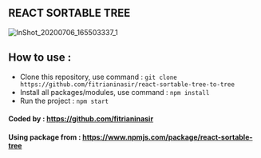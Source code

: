 
## REACT SORTABLE TREE


![InShot_20200706_165503337_1](https://user-images.githubusercontent.com/49642656/86576809-d9a4f200-bfab-11ea-809d-5dcf29527ced.gif)


## How to use :
 - Clone this repository, use command : `git clone https://github.com/fitrianinasir/react-sortable-tree-to-tree`
 - Install all packages/modules, use command : `npm install`
 - Run the project : `npm start`


 #### Coded by : https://github.com/fitrianinasir
 #### Using package from : https://www.npmjs.com/package/react-sortable-tree

